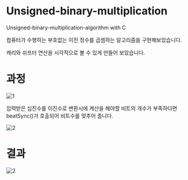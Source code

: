# Unsigned-binary-multiplication

Unsigned-binary-multiplication-algorithm with C

컴퓨터가 수행하는 부호없는 이진 정수를 곱셈하는 알고리즘을 구현해보았습니다. 

캐리와 쉬프터 연산을 시각적으로 볼 수 있게 만들어 보았습니다.

# 과정

![1](https://github.com/rightear01/Unsigned-binary-multiplication/assets/104425093/414ad54c-8cdc-40c3-9b01-8528703f19ac)

입력받은 십진수를 이진수로 변환시에 계산을 해야할 비트의 개수가 부족하다면 beatSync()가 호출되어 비트수를 맞추어 줍니다.

![2](https://github.com/rightear01/Unsigned-binary-multiplication/assets/104425093/343ced80-79d9-48a6-98d8-dd9fe7334fbd)

# 결과

![2](https://github.com/rightear01/Unsigned-binary-multiplication/assets/104425093/2a156410-3888-46d4-a483-4cab54fe2d98)
